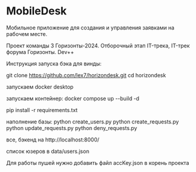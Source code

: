 # MobileDesk

Мобильное приложение для создания и управления заявками на рабочем месте.

Проект команды 3 
Горизонты-2024. Отборочный этап IT-трека, IT-трек форума Горизонты. Dev++


Инструкция запуска бэка для винды:

git clone https://github.com/lex7/horizondesk.git
cd horizondesk

запускаем docker desktop

запускаем контейнер:
docker compose up --build -d

pip install -r requirements.txt

наполнение базы:
python create_users.py
python create_requests.py
python update_requests.py
python deny_requests.py

все, бэкенд на http://localhost:8000/

список юзеров в data/users.json

Для работы пушей нужно добавить файл accKey.json в корень проекта